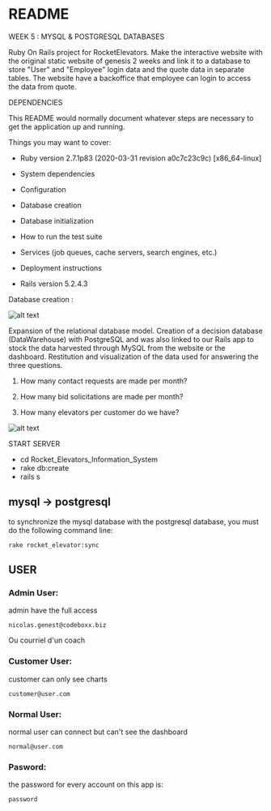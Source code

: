 # README

WEEK 5 : MYSQL & POSTGRESQL DATABASES

Ruby On Rails project for RocketElevators.
Make the interactive website with the original static website of genesis 2 weeks and link it to a database to store "User" and "Employee" login data and the quote data in separate tables.
The website have a backoffice that employee can login to access the data from quote.

DEPENDENCIES 

This README would normally document whatever steps are necessary to get the
application up and running.

Things you may want to cover:

* Ruby version 2.7.1p83 (2020-03-31 revision a0c7c23c9c) [x86_64-linux]

* System dependencies

* Configuration

* Database creation

* Database initialization

* How to run the test suite

* Services (job queues, cache servers, search engines, etc.)

* Deployment instructions

* Rails version 5.2.4.3

Database creation :

![alt text](https://github.com/alex07L/Rocket_Elevators_Information_System/blob/Ange/mysql-db-model.PNG)


Expansion of the relational database model. Creation of a decision database (DataWarehouse) with PostgreSQL and was also linked to our Rails app to stock the data harvested through MySQL from the website or the dashboard.
Restitution and visualization of the data used for answering the three questions.

1. How many contact requests are made per month?

2. How many bid solicitations are made per month?

3. How many elevators per customer do we have?


![alt text](https://github.com/alex07L/Rocket_Elevators_Information_System/blob/Ange/postgresql-db-model.PNG)

START SERVER

* cd Rocket_Elevators_Information_System
* rake db:create
* rails s

## mysql -> postgresql
to synchronize the mysql database with the postgresql database, you must do the following command line:
```
rake rocket_elevator:sync
```
## USER
### Admin User:
admin have the full access
  ```
  nicolas.genest@codeboxx.biz 
  ```
  Ou courriel d'un coach
### Customer User:
customer can only see charts
  ```
  customer@user.com
  ```
### Normal User:
normal user can connect but can't see the dashboard
```
normal@user.com
```
### Pasword:
the password for every account on this app is:
```
password
```
